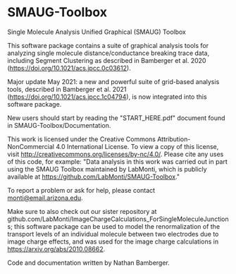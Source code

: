 # SMAUG-Toolbox
Single Molecule Analysis Unified Graphical (SMAUG) Toolbox

This software package contains a suite of graphical analysis tools for analyzing single molecule distance/conductance breaking trace data, including Segment Clustering as described in Bamberger et al. 2020 (https://doi.org/10.1021/acs.jpcc.0c03612).  

Major update May 2021: a new and powerful suite of grid-based analysis tools, described in Bamberger et al. 2021 (https://doi.org/10.1021/acs.jpcc.1c04794), is now integrated into this software package.

New users should start by reading the "START_HERE.pdf" document found in SMAUG-Toolbox/Documentation.  

This work is licensed under the Creative Commons Attribution-NonCommercial 4.0 International License. To view a copy of this license, visit http://creativecommons.org/licenses/by-nc/4.0/.  Please cite any uses of this code, for example:
"Data analysis in this work was carried out in part using the SMAUG Toolbox maintained by LabMonti, which is publicly available at https://github.com/LabMonti/SMAUG-Toolbox."

To report a problem or ask for help, please contact monti@email.arizona.edu. 

Make sure to also check out our sister repository at github.com/LabMonti/ImageChargeCalculations_ForSingleMoleculeJunctions; this software package can be used to model the renormalization of the transport levels of an individual molecule between two electrodes due to image charge effects, and was used for the image charge calculations in https://arxiv.org/abs/2010.08662.

Code and documentation written by Nathan Bamberger.  
